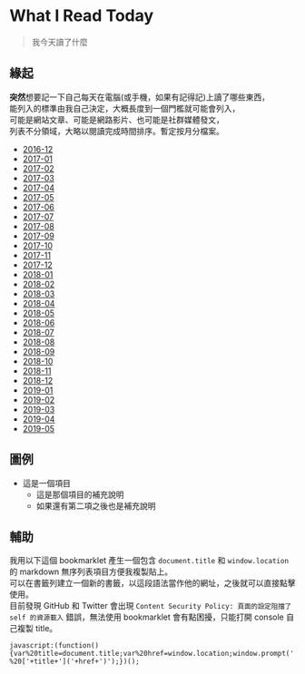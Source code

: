 # What I Read Today

> 我今天讀了什麼

## 緣起

**突然**想要記一下自己每天在電腦(或手機，如果有記得記)上讀了哪些東西，  
能列入的標準由我自己決定，大概長度到一個門檻就可能會列入，  
可能是網站文章、可能是網路影片、也可能是社群媒體發文，  
列表不分領域，大略以閱讀完成時間排序。暫定按月分檔案。

- [2016-12](./2016/2016-12.md)
- [2017-01](./2017/2017-01.md)
- [2017-02](./2017/2017-02.md)
- [2017-03](./2017/2017-03.md)
- [2017-04](./2017/2017-04.md)
- [2017-05](./2017/2017-05.md)
- [2017-06](./2017/2017-06.md)
- [2017-07](./2017/2017-07.md)
- [2017-08](./2017/2017-08.md)
- [2017-09](./2017/2017-09.md)
- [2017-10](./2017/2017-10.md)
- [2017-11](./2017/2017-11.md)
- [2017-12](./2017/2017-12.md)
- [2018-01](./2018/2018-01.md)
- [2018-02](./2018/2018-02.md)
- [2018-03](./2018/2018-03.md)
- [2018-04](./2018/2018-04.md)
- [2018-05](./2018/2018-05.md)
- [2018-06](./2018/2018-06.md)
- [2018-07](./2018/2018-07.md)
- [2018-08](./2018/2018-08.md)
- [2018-09](./2018/2018-09.md)
- [2018-10](./2018/2018-10.md)
- [2018-11](./2018/2018-11.md)
- [2018-12](./2018/2018-12.md)
- [2019-01](./2019/2019-01.md)
- [2019-02](./2019/2019-02.md)
- [2019-03](./2019/2019-03.md)
- [2019-04](./2019/2019-04.md)
- [2019-05](./2019/2019-05.md)

## 圖例

- 這是一個項目
  - 這是那個項目的補充說明
  - 如果還有第二項之後也是補充說明

## 輔助

我用以下這個 bookmarklet 產生一個包含 `document.title` 和 `window.location` 的 markdown 無序列表項目方便我複製貼上。  
可以在書籤列建立一個新的書籤，以這段語法當作他的網址，之後就可以直接點擊使用。  
目前發現 GitHub 和 Twitter 會出現 `Content Security Policy: 頁面的設定阻擋了 self 的資源載入` 錯誤，無法使用 bookmarklet 會有點困擾，只能打開 console 自己複製 title。

```
javascript:(function(){var%20title=document.title;var%20href=window.location;window.prompt('','-%20['+title+']('+href+')');})();
```
